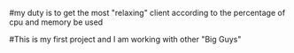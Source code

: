#my duty is to get the most "relaxing" client according to 
the percentage of cpu and memory be used

#This is my first project and I am working with other "Big Guys"